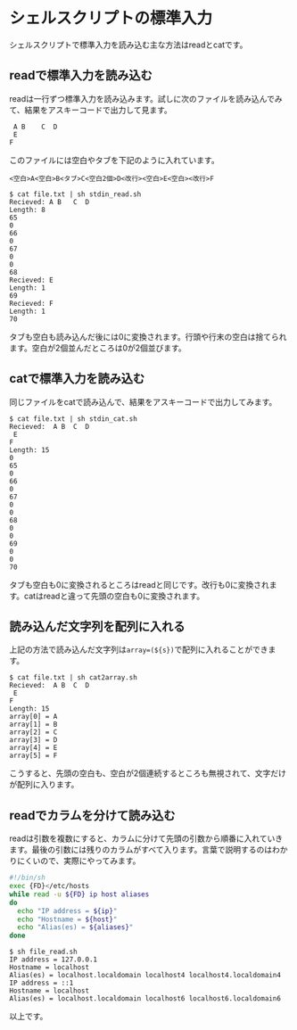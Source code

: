 # シェルスクリプトの標準入力
シェルスクリプトで標準入力を読み込む主な方法はreadとcatです。

## readで標準入力を読み込む
readは一行ずつ標準入力を読み込みます。試しに次のファイルを読み込んでみて、結果をアスキーコードで出力して見ます。
```
 A B    C  D
 E
F
```
このファイルには空白やタブを下記のように入れています。
```
<空白>A<空白>B<タブ>C<空白2個>D<改行><空白>E<空白><改行>F
```
```console:console
$ cat file.txt | sh stdin_read.sh
Recieved: A B   C  D
Length: 8
65
0
66
0
67
0
0
68
Recieved: E
Length: 1
69
Recieved: F
Length: 1
70
```
タブも空白も読み込んだ後には0に変換されます。行頭や行末の空白は捨てられます。空白が2個並んだところは0が2個並びます。

## catで標準入力を読み込む
同じファイルをcatで読み込んで、結果をアスキーコードで出力してみます。
```console:console
$ cat file.txt | sh stdin_cat.sh
Recieved:  A B  C  D
 E
F
Length: 15
0
65
0
66
0
67
0
0
68
0
0
69
0
0
70
```
タブも空白も0に変換されるところはreadと同じです。改行も0に変換されます。catはreadと違って先頭の空白も0に変換されます。

## 読み込んだ文字列を配列に入れる
上記の方法で読み込んだ文字列は`array=(${s})`で配列に入れることができます。
```console:console
$ cat file.txt | sh cat2array.sh
Recieved:  A B  C  D
 E
F
Length: 15
array[0] = A
array[1] = B
array[2] = C
array[3] = D
array[4] = E
array[5] = F
```
こうすると、先頭の空白も、空白が2個連続するところも無視されて、文字だけが配列に入ります。

## readでカラムを分けて読み込む
readは引数を複数にすると、カラムに分けて先頭の引数から順番に入れていきます。最後の引数には残りのカラムがすべて入ります。言葉で説明するのはわかりにくいので、実際にやってみます。
```console:file_read.sh
#!/bin/sh
exec {FD}</etc/hosts
while read -u ${FD} ip host aliases
do
  echo "IP address = ${ip}"
  echo "Hostname = ${host}"
  echo "Alias(es) = ${aliases}"
done
```
```console:console
$ sh file_read.sh
IP address = 127.0.0.1
Hostname = localhost
Alias(es) = localhost.localdomain localhost4 localhost4.localdomain4
IP address = ::1
Hostname = localhost
Alias(es) = localhost.localdomain localhost6 localhost6.localdomain6
```
以上です。
